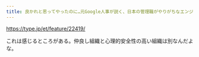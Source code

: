 ```yaml
---
title: 良かれと思ってやったのに…元Google人事が説く、日本の管理職がやりがちなエンジニアの心理的安全性を下げるNG行動四つ - エンジニアtype | 転職type
---
```


https://type.jp/et/feature/22419/

これは感じるところがある。仲良し組織と心理的安全性の高い組織は別なんだよな。

